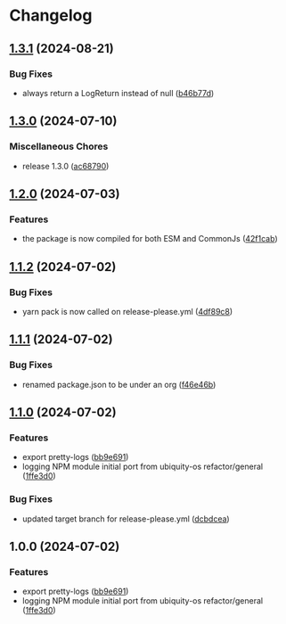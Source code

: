 # Changelog

## [1.3.1](https://github.com/ubiquity-os/ubiquity-os-logger/compare/v1.3.0...v1.3.1) (2024-08-21)


### Bug Fixes

* always return a LogReturn instead of null ([b46b77d](https://github.com/ubiquity-os/ubiquity-os-logger/commit/b46b77d2198746d4484b45b8eff45de2865567af))

## [1.3.0](https://github.com/ubiquity-os/ubiquity-os-logger/compare/v1.2.0...v1.3.0) (2024-07-10)


### Miscellaneous Chores

* release 1.3.0 ([ac68790](https://github.com/ubiquity-os/ubiquity-os-logger/commit/ac68790560805d850af0de5bba2deeb559651898))

## [1.2.0](https://github.com/ubiquity-os/ubiquity-os-logger/compare/v1.1.2...v1.2.0) (2024-07-03)


### Features

* the package is now compiled for both ESM and CommonJs ([42f1cab](https://github.com/ubiquity-os/ubiquity-os-logger/commit/42f1cab960afd42dcb3c19097e800e02a8881aa0))

## [1.1.2](https://github.com/ubiquity-os/ubiquity-os-logger/compare/v1.1.1...v1.1.2) (2024-07-02)


### Bug Fixes

* yarn pack is now called on release-please.yml ([4df89c8](https://github.com/ubiquity-os/ubiquity-os-logger/commit/4df89c849c74efc4d7bcb88192fb0afcd477acf4))

## [1.1.1](https://github.com/ubiquity-os/ubiquity-os-logger/compare/v1.1.0...v1.1.1) (2024-07-02)


### Bug Fixes

* renamed package.json to be under an org ([f46e46b](https://github.com/ubiquity-os/ubiquity-os-logger/commit/f46e46b78a29f5ed9c4b5c7ea2085d68e182bc09))

## [1.1.0](https://github.com/ubiquity-os/ubiquity-os-logger/compare/v1.0.0...v1.1.0) (2024-07-02)

### Features

* export pretty-logs ([bb9e691](https://github.com/ubiquity-os/ubiquity-os-logger/commit/bb9e691f85b7b52cd339d82e4f98fe409a801a7b))
* logging NPM module initial port from ubiquity-os refactor/general ([1ffe3d0](https://github.com/ubiquity-os/ubiquity-os-logger/commit/1ffe3d00060e77b9eee3a0258d8baba2e5991e77))

### Bug Fixes

* updated target branch for release-please.yml ([dcbdcea](https://github.com/ubiquity-os/ubiquity-os-logger/commit/dcbdcea5a4e71de7072023c2caef432c7b984115))

## 1.0.0 (2024-07-02)

### Features

* export pretty-logs ([bb9e691](https://github.com/ubiquity-os/ubiquity-os-logger/commit/bb9e691f85b7b52cd339d82e4f98fe409a801a7b))
* logging NPM module initial port from ubiquity-os refactor/general ([1ffe3d0](https://github.com/ubiquity-os/ubiquity-os-logger/commit/1ffe3d00060e77b9eee3a0258d8baba2e5991e77))
